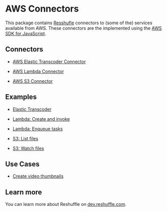 # AWS Connectors

This package contains [Resshufle](https://github.com/reshufflehq/reshuffle)
connectors to (some of the) services available from AWS. These connectors are
the implemented using the
[AWS SDK for JavaScript](https://docs.aws.amazon.com/AWSJavaScriptSDK/latest/).

## Connectors

* [AWS Elastic Transcoder Connector](doc/AWSElasticTranscoderConnector.md)

* [AWS Lambda Connector](doc/AWSLambdaConnector.md)

* [AWS S3 Connector](doc/AWSS3Connector.md)

## Examples

* [Elastic Transcoder](examples/elastic-transcoder.js)

* [Lambda: Create and invoke](examples/lambda-create-invoke.js)

* [Lambda: Enqueue tasks](examples/lambda-enqueue-tasks.js)

* [S3: List files](examples/s3-list-files.js)

* [S3: Watch files](examples/s3-watch-files.js)

## Use Cases

* [Create video thumbnails](usecases/create-video-thumbnails.md)

## Learn more

You can learn more about Reshuffle on
[dev.reshuffle.com](https://dev.reshuffle.com).
